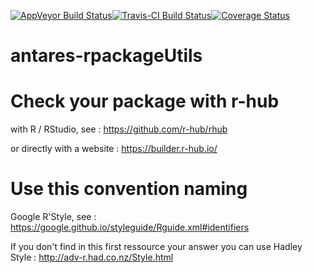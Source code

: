 
[![AppVeyor Build Status](https://ci.appveyor.com/api/projects/status/github/rte-antares-rpackage/antaresDev?branch=master&svg=true)](https://ci.appveyor.com/project/rte-antares-rpackage/antaresDev)[![Travis-CI Build Status](https://travis-ci.org/rte-antares-rpackage/antaresDev.svg?branch=master)](https://travis-ci.org/rte-antares-rpackage/antaresDev)[![Coverage Status](https://img.shields.io/codecov/c/github/rte-antares-rpackage/antaresDev/master.svg)](https://codecov.io/github/rte-antares-rpackage/antaresDev?branch=master)



# antares-rpackageUtils


# Check your package with r-hub 

with R / RStudio, see : https://github.com/r-hub/rhub

or directly with a website : https://builder.r-hub.io/

# Use this convention naming 

Google R'Style, see : https://google.github.io/styleguide/Rguide.xml#identifiers

If you don't find in this first ressource your answer you can use Hadley Style : http://adv-r.had.co.nz/Style.html


